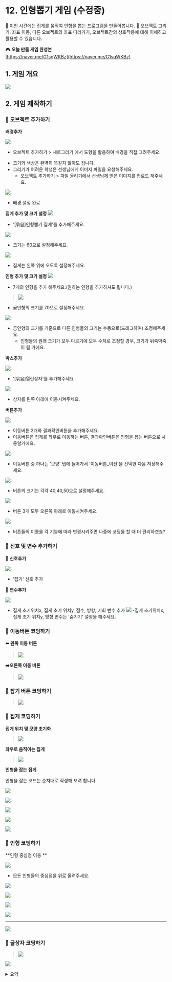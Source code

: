 # 12. 인형뽑기 게임 (수정중)

🙂 이번 시간에는 집게를 움직여 인형을 뽑는 프로그램을 만들어봅니다.
🚩 오브젝트 그리기, 좌표 이동, 다른 오브젝트의 좌표 따라가기, 오브젝트간의 상호작용에 대해 이해하고 활용할 수 있습니다.


🎮  **오늘 만들 게임 완성본**   
[https://naver.me/G1sqWKBz](https://naver.me/G1sqWKBz) 

## 1. 게임 개요
![](img/15_인형뽑기/15_18.png)

## 2. 게임 제작하기

### 🧩 오브젝트 추가하기

**배경추가** 

![](img/15_인형뽑기/15_19.png)

- 오브젝트 추가하기 > 새로그리기 에서 도형을 활용하여 배경을 직접 그려주세요. 
  
  
* 크기와 색상은 완벽히 똑같지 않아도 됩니다. 
* 그리기가 어려운 학생은 선생님에게 이미지 파일을 요청해주세요. 
  * 오브젝트 추가하기 > 파일 올리기에서 선생님께 받은 이미지를 업로드 해주세요. 

![](img/15_인형뽑기/15_20.png)
- 배경 설정 완료 

**집게 추가 및 크기 설정** 
![](img/15_인형뽑기/15_21.png)
- '[묶음]인형뽑기 집게'를 추가해주세요.

![](img/15_인형뽑기/15_22.png)
- 크기는 60으로 설정해주세요.

![](img/15_인형뽑기/15_40.png)
- 집게는 왼쪽 위에 오도록 설정해주세요. 

**인형 추가 및 크기 설정**
![](img/15_인형뽑기/15_23.png)
- 7개의 인형을 추가 해주세요.(원하는 인형을 추가하셔도 됩니다.)

> ![](img/15_인형뽑기/15_24.png)
- 곰인형의 크기를  70으로 설정해주세요.

![](img/15_인형뽑기/15_25.png)
- 곰인형의 크기를 기준으로 다른 인형들의 크기는 수동으로(드래그하여) 조정해주세요. 
  - 인형들의 원래 크기가 모두 다르기에 모두 수치로 조정할 경우, 크기가 뒤죽박죽이 될 거에요. 

**박스추가** 

![](img/15_인형뽑기/15_26.png)
- '[묶음]열린상자'를 추가해주세요

![](img/15_인형뽑기/15_30.png)
- 상자를 왼쪽 아래에 이동시켜주세요. 


**버튼추가** 

![](img/15_인형뽑기/15_27.png)
- 이동버튼 2개와 결과확인버튼을 추가해주세요. 
- 이동버튼은 집게를 좌우로 이동하는 버튼, 결과확인버튼은 인형을 잡는 버튼으로 사용할거에요. 
  
![](img/15_인형뽑기/15_28.png)
- 이동버튼 중 하나는 '모양' 탭에 들어가서 '이동버튼_이전'을 선택한 다음 저장해주세요.
  
![](img/15_인형뽑기/15_29.png)
- 버튼의 크기는 각각 40,40,50으로 설정해주세요. 
  
![](img/15_인형뽑기/15_31.png)
- 버튼 3개 모두 오른쪽 아래로 이동시켜주세요. 

![](img/15_인형뽑기/15_34.png)
- 버튼들의 이름을 각 기능에 따라 변경시켜주면 나중에 코딩을 할 때 더 편리하겟죠?

### 🧩 신호 및 변수 추가하기 

🛜 **신호추가**

![](img/15_인형뽑기/15_32.png)
- '잡기' 신호 추가
  

🛜 **변수추가**

![](img/15_인형뽑기/15_33.png)
- 집게 초기위치x, 집게 초기 위치y, 점수, 방향, 기회 변수 추가 
![](img/15_인형뽑기/15_42.png)
-집게 초기위치x, 집게 초기 위치y, 방향 변수는 '숨기기' 설정을 해주세요.
  
### 🧩 이동버튼 코딩하기 

**⬅️ 왼쪽 이동 버튼**

> ![](img/15_인형뽑기/15_35.png)

**➡️오른쪽 이동 버튼**

> ![](img/15_인형뽑기/15_36.png)

### 🧩 잡기 버튼 코딩하기 

> ![](img/15_인형뽑기/15_37.png)


### 🧩 집게 코딩하기 

**집게 위치 및 모양 초기화**

> ![](img/15_인형뽑기/15_41.png)



**좌우로 움직이는 집게**


> ![](img/15_인형뽑기/15_38.png)



**인형을 잡는 집게**

인형을 잡는 코드는 순차대로 작성해 보려 합니다. 

![](img/15_인형뽑기/15_49.png)

![](img/15_인형뽑기/15_50.png)

![](img/15_인형뽑기/15_51.png)

![](img/15_인형뽑기/15_52.png)

![](img/15_인형뽑기/15_53.png)



### 🧩 인형 코딩하기 

**인형 중심점 이동 **

![](img/15_인형뽑기/15_54.gif)
- 모든 인형들의 중심점을 위로 올려주세요. 

![](img/15_인형뽑기/15_55.png)

![](img/15_인형뽑기/15_56.png)

![](img/15_인형뽑기/15_57.png)



![](img/15_인형뽑기/15_58.png)

-----

![](img/15_인형뽑기/15_61.png)


### 🧩 글상자 코딩하기 
> ![](img/15_인형뽑기/15_59.png)


![](img/15_인형뽑기/15_60.png)




<details>
<summary> 요약 </summary>
</details>